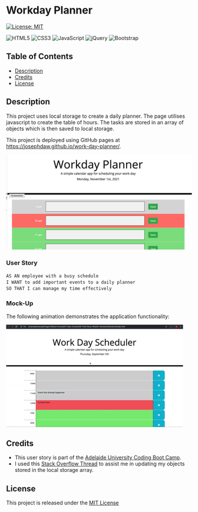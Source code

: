 # Workday Planner

[![License: MIT](https://img.shields.io/badge/License-MIT-yellow.svg)](https://opensource.org/licenses/MIT)

![HTML5](https://img.shields.io/badge/html5-%23E34F26.svg?logo=html5&logoColor=white)
![CSS3](https://img.shields.io/badge/css3-%231572B6.svg?&logo=css3&logoColor=white)
![JavaScript](https://img.shields.io/badge/javascript-%23323330.svg?&logo=javascript&logoColor=%23F7DF1E)
![jQuery](https://img.shields.io/badge/jquery-%230769AD.svg?&logo=jquery&logoColor=white)
![Bootstrap](https://img.shields.io/badge/bootstrap-%23563D7C.svg?&logo=bootstrap&logoColor=white)


## Table of Contents
- [Description](#description)
- [Credits](#credits)
- [License](#license)

## Description
This project uses local storage to create a daily planner. The page utilises javascript to create the table of hours. The tasks are stored in an array of objects which is then saved to local storage.

This project is deployed using GitHub pages at https://josephdaw.github.io/work-day-planner/. 

![Page mock up with saved events.](assets/img/workday-planner.png)

### User Story

```md
AS AN employee with a busy schedule
I WANT to add important events to a daily planner
SO THAT I can manage my time effectively
```

### Mock-Up
The following animation demonstrates the application functionality:

![A user clicks on slots on the color-coded calendar and edits the events.](./assets/img/05-third-party-apis-homework-demo.gif)


## Credits
- This user story is part of the [Adelaide University Coding Boot Camp](https://bootcamps.adelaide.edu.au).
- I used this [Stack Overflow Thread](https://stackoverflow.com/questions/49850253/update-value-of-one-object-in-array) to assist me in updating my objects stored in the local storage array.

## License
This project is released under the [MIT License](LICENSE)